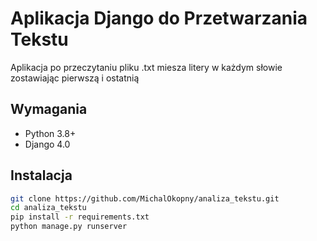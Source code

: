 # Aplikacja Django do Przetwarzania Tekstu

Aplikacja po przeczytaniu pliku .txt miesza litery w każdym słowie zostawiając pierwszą i ostatnią


## Wymagania

- Python 3.8+
- Django 4.0

## Instalacja

```bash
git clone https://github.com/MichalOkopny/analiza_tekstu.git
cd analiza_tekstu
pip install -r requirements.txt
python manage.py runserver
